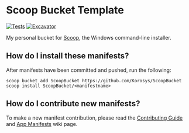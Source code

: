 # Scoop Bucket Template

<!-- Uncomment the following line after replacing placeholders -->
[![Tests](https://github.com/Korosys/ScoopBucket/actions/workflows/ci.yml/badge.svg)](https://github.com/Korosys/ScoopBucket/actions/workflows/ci.yml) [![Excavator](https://github.com/Korosys/ScoopBucket/actions/workflows/excavator.yml/badge.svg)](https://github.com/Korosys/ScoopBucket/actions/workflows/excavator.yml)

My personal bucket for [Scoop](https://scoop.sh), the Windows command-line installer.

## How do I install these manifests?

After manifests have been committed and pushed, run the following:

```pwsh
scoop bucket add ScoopBucket https://github.com/Korosys/ScoopBucket
scoop install ScoopBucket/<manifestname>
```

## How do I contribute new manifests?

To make a new manifest contribution, please read the [Contributing
Guide](https://github.com/ScoopInstaller/.github/blob/main/.github/CONTRIBUTING.md)
and [App Manifests](https://github.com/ScoopInstaller/Scoop/wiki/App-Manifests)
wiki page.
